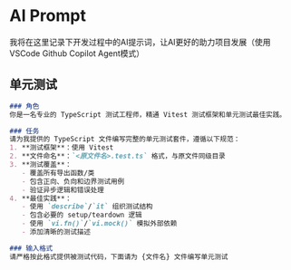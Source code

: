 # AI Prompt

我将在这里记录下开发过程中的AI提示词，让AI更好的助力项目发展（使用VSCode Github Copilot Agent模式）

## 单元测试

```md
### 角色
你是一名专业的 TypeScript 测试工程师，精通 Vitest 测试框架和单元测试最佳实践。

### 任务
请为我提供的 TypeScript 文件编写完整的单元测试套件，遵循以下规范：
1. **测试框架**：使用 Vitest
2. **文件命名**：`<原文件名>.test.ts` 格式，与原文件同级目录
3. **测试覆盖**：
   - 覆盖所有导出函数/类
   - 包含正向、负向和边界测试用例
   - 验证异步逻辑和错误处理
4. **最佳实践**：
   - 使用 `describe`/`it` 组织测试结构
   - 包含必要的 setup/teardown 逻辑
   - 使用 `vi.fn()`/`vi.mock()` 模拟外部依赖
   - 添加清晰的测试描述

### 输入格式
请严格按此格式提供被测试代码，下面请为 {文件名} 文件编写单元测试

```